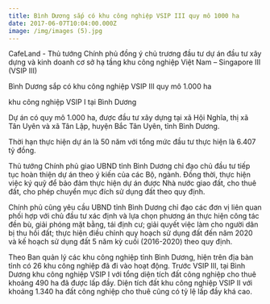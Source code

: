 ```yaml
---
title: Bình Dương sắp có khu công nghiệp VSIP III quy mô 1000 ha
date: 2017-06-07T10:04:00.000Z
image: /img/images (5).jpg
---
```

CafeLand - Thủ tướng Chính phủ đồng ý chủ trương đầu tư dự án đầu tư xây dựng và kinh doanh cơ sở hạ tầng khu công nghiệp Việt Nam – Singapore III (VSIP III)

Bình Dương sắp có khu công nghiệp VSIP III quy mô 1.000 ha



khu công nghiệp VSIP I tại Bình Dương



Dự án có quy mô 1.000 ha, được đầu tư xây dựng tại xã Hội Nghĩa, thị xã Tân Uyên và xã Tân Lập, huyện Bắc Tân Uyên, tỉnh Bình Dương.



Thời hạn thực hiện dự án là 50 năm với tổng mức đầu tư thực hiện là 6.407 tỷ đồng.



Thủ tướng Chính phủ giao UBND tỉnh Bình Dương chỉ đạo chủ đầu tư tiếp tục hoàn thiện dự án theo ý kiến của các Bộ, ngành. Đồng thời, thực hiện việc ký quỹ để bảo đảm thực hiện dự án được Nhà nước giao đất, cho thuê đất, cho phép chuyển mục đích sử dụng đất theo quy định.



Chính phủ cũng yêu cầu UBND tỉnh Bình Dương chỉ đạo các đơn vị liên quan phối hợp với chủ đầu tư xác định và lựa chọn phương án thực hiện công tác đền bù, giải phóng mặt bằng, tái định cư; giải quyết việc làm cho người dân bị thu hồi đất; thực hiện điều chỉnh quy hoạch sử dụng đất đến năm 2020 và kế hoạch sử dụng đất 5 năm kỳ cuối (2016-2020) theo quy định.



Theo Ban quản lý các khu công nghiệp tỉnh Bình Dương, hiện trên địa bàn tỉnh có 26 khu công nghiệp đã đi vào hoạt động. Trước VSIP III, tại Bình Dương khu công nghiệp VSIP I với tổng diện tích đất công nghiệp cho thuê khoảng 490 ha đã được lấp đầy. Diện tích đất khu công nghiệp VSIP II với khoảng 1.340 ha đất công nghiệp cho thuê cũng có tỷ lệ lấp đầy khá cao.
